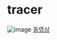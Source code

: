 # tracer
![image](https://image-proxy.namuwikiusercontent.com/r/https%3A%2F%2F33.media.tumblr.com%2F64df12ce75678f9da9b506c92147bd01%2Ftumblr_n3z9q5CBAI1s0rmumo4_500.gif)
[동영상](https://www.youtube.com/watch?v=AFKw7DyyXqw)
